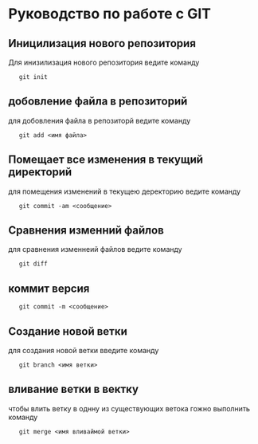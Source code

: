 # Руководство по работе с  GIT

## Иницилизация нового репозитория

Для инизилизация нового репозитория ведите команду 
```
   git init
```    

## добовление файла в репозиторий 
для добовления файла в репозиторй ведите команду 
```
   git add <имя файла>
```

## Помещает все изменения в текущий директорий
для помещения изменений в текущею деректорию ведите команду 
```
   git commit -am <сообщение>
```   

## Сравнения изменний файлов 

для сравнения изменнеий файлов ведите команду 
```
   git diff 
```
## коммит версия    
```
   git commit -m <сообщение>
```
## Создание новой ветки 
 
 для создания новой ветки введите команду 
```
   git branch <имя ветки>
```   
## вливание ветки в вектку 

чтобы влить ветку в однну из существующих ветока гожно выполнить команду 
```
   git merge <имя вливаймой ветки>
```   